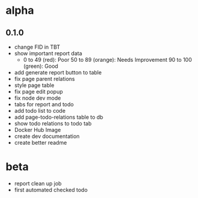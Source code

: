 # alpha

## 0.1.0
- change FID in TBT 
- show important report data
  - 0 to 49 (red): Poor
    50 to 89 (orange): Needs Improvement
    90 to 100 (green): Good
- add generate report button to table
- fix page parent relations
- style page table
- fix page edit popup
- fix node dev mode
- tabs for report and todo
- add todo list to code
- add page-todo-relations table to db
- show todo relations to todo tab
- Docker Hub Image
- create dev documentation
- create better readme

# beta
- report clean up job
- first automated checked todo